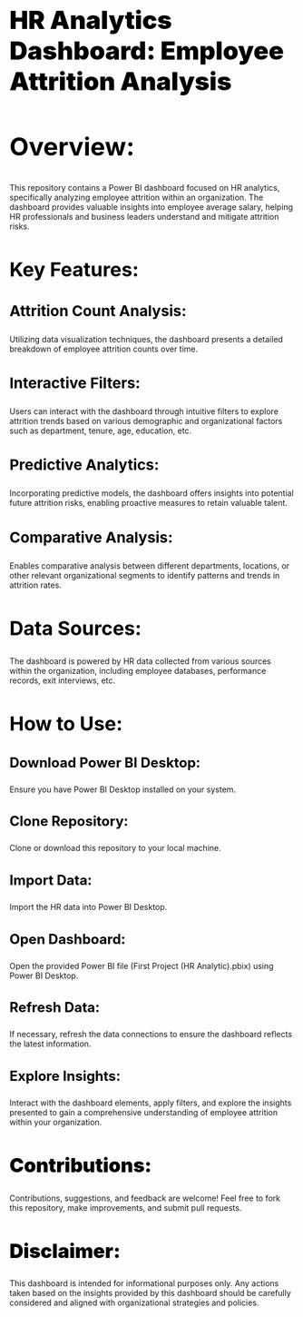 <h1 style="color:black; font-size:44px; font-weight:900;">HR Analytics Dashboard: Employee Attrition Analysis</h1>
<h2 style="color:black; font-size:44px;">Overview:</h2>
This repository contains a Power BI dashboard focused on HR analytics, specifically analyzing employee attrition within an organization. The dashboard provides valuable insights into employee average salary, helping HR professionals and business leaders understand and mitigate attrition risks.

<h2 style="color:black; font-size:34px;">Key Features:</h2>
<h3 style="color:black; font-size:26px;">Attrition Count Analysis:</h3> Utilizing data visualization techniques, the dashboard presents a detailed breakdown of employee attrition counts over time.
<h3 style="color:black; font-size:26px;">Interactive Filters:</h3> Users can interact with the dashboard through intuitive filters to explore attrition trends based on various demographic and organizational factors such as department, tenure, age, education, etc.
<h3 style="color:black; font-size:26px;">Predictive Analytics:</h3> Incorporating predictive models, the dashboard offers insights into potential future attrition risks, enabling proactive measures to retain valuable talent.
<h3 style="color:black; font-size:26px;">Comparative Analysis:</h3> Enables comparative analysis between different departments, locations, or other relevant organizational segments to identify patterns and trends in attrition rates.
<h2 style="color:black; font-size:34px;">Data Sources:</h2>
The dashboard is powered by HR data collected from various sources within the organization, including employee databases, performance records, exit interviews, etc.

<h2 style="color:black; font-size:34px;">How to Use:</h2>
<h3 style="color:black; font-size:24px;">Download Power BI Desktop:</h3> Ensure you have Power BI Desktop installed on your system.
<h3 style="color:black; font-size:24px;">Clone Repository:</h3> Clone or download this repository to your local machine.
<h3 style="color:black; font-size:24px;">Import Data:</h3> Import the HR data into Power BI Desktop.
<h3 style="color:black; font-size:24px;">Open Dashboard:</h3> Open the provided Power BI file (First Project (HR Analytic).pbix) using Power BI Desktop.
<h3 style="color:black; font-size:24px;">Refresh Data:</h3> If necessary, refresh the data connections to ensure the dashboard reflects the latest information.
<h3 style="color:black; font-size:24px;">Explore Insights:</h3> Interact with the dashboard elements, apply filters, and explore the insights presented to gain a comprehensive understanding of employee attrition within your organization.
<h2 style="color:black; font-size:34px; font-weight:900;">Contributions:</h2>
Contributions, suggestions, and feedback are welcome! Feel free to fork this repository, make improvements, and submit pull requests.


<h2 style="color:black; font-size:34px; font-weight:900;">Disclaimer:</h2>
This dashboard is intended for informational purposes only. Any actions taken based on the insights provided by this dashboard should be carefully considered and aligned with organizational strategies and policies.
